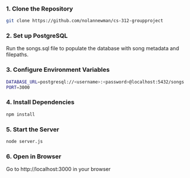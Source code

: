 ### 1. Clone the Repository
```bash
git clone https://github.com/nolannewman/cs-312-groupproject
```

### 2. Set up PostgreSQL
Run the songs.sql file to populate the database with song metadata and filepaths.

### 3. Configure Environment Variables
```bash
DATABASE_URL=postgresql://<username>:<password>@localhost:5432/songs
PORT=3000
```

### 4. Install Dependencies
```bash
npm install
```

### 5. Start the Server
```bash
node server.js
```

### 6. Open in Browser
Go to http://localhost:3000 in your browser
